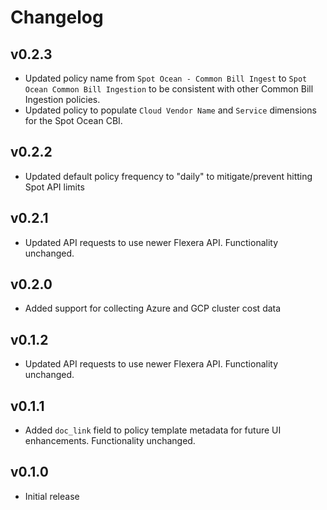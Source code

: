 # Changelog

## v0.2.3

- Updated policy name from `Spot Ocean - Common Bill Ingest` to `Spot Ocean Common Bill Ingestion` to be consistent with other Common Bill Ingestion policies.
- Updated policy to populate `Cloud Vendor Name` and `Service` dimensions for the Spot Ocean CBI.

## v0.2.2

- Updated default policy frequency to "daily" to mitigate/prevent hitting Spot API limits

## v0.2.1

- Updated API requests to use newer Flexera API. Functionality unchanged.

## v0.2.0

- Added support for collecting Azure and GCP cluster cost data

## v0.1.2

- Updated API requests to use newer Flexera API. Functionality unchanged.

## v0.1.1

- Added `doc_link` field to policy template metadata for future UI enhancements. Functionality unchanged.

## v0.1.0

- Initial release
